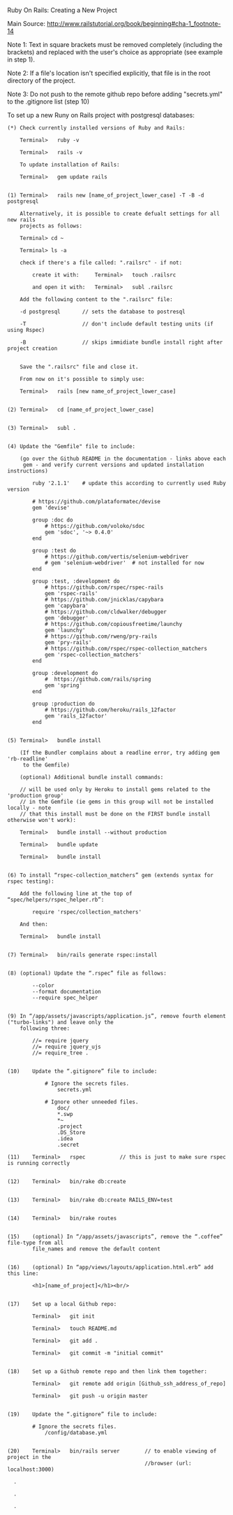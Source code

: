 
Ruby On Rails: Creating a New Project


Main Source:  http://www.railstutorial.org/book/beginning#cha-1_footnote-14


Note 1: Text in square brackets must be removed completely (including the brackets)
 		and replaced with the user's choice as appropriate (see example in step 1).

Note 2:	If a file's location isn't specified explicitly, that file is in the root directory
		of the project.

Note 3: Do not push to the remote github repo before adding "secrets.yml" to the .gitignore list (step 10)


To set up a new Runy on Rails project with postgresql databases:

	(*)	Check currently installed versions of Ruby and Rails:

		Terminal>	ruby -v

		Terminal>	rails -v

		To update installation of Rails:

		Terminal>	gem update rails


	(1)	Terminal>	rails new [name_of_project_lower_case] -T -B -d postgresql

		Alternatively, it is possible to create defualt settings for all new rails
		projects as follows:

		Terminal> cd ~

		Terminal> ls -a 	

		check if there's a file called: ".railsrc" - if not:

			create it with: 	Terminal> 	touch .railsrc

			and open it with: 	Terminal> 	subl .railsrc	

		Add the following content to the ".railsrc" file:

		-d postgresql		// sets the database to postresql

		-T  				// don't include default testing units (if using Rspec)

		-B  				// skips immidiate bundle install right after project creation


		Save the ".railsrc" file and close it.

		From now on it's possible to simply use: 	

		Terminal> 	rails [new name_of_project_lower_case]


	(2)	Terminal>	cd [name_of_project_lower_case]


	(3)	Terminal> 	subl .


	(4)	Update the "Gemfile" file to include:

		(go over the Github README in the documentation - links above each 
		 gem - and verify current versions and updated installation instructions)

			ruby '2.1.1'   	# update this according to currently used Ruby version

			# https://github.com/plataformatec/devise
			gem 'devise'

			group :doc do
				# https://github.com/voloko/sdoc
				gem 'sdoc', '~> 0.4.0'
			end

			group :test do
				# https://github.com/vertis/selenium-webdriver
				# gem 'selenium-webdriver'  # not installed for now
			end

			group :test, :development do
				# https://github.com/rspec/rspec-rails
				gem 'rspec-rails'
				# https://github.com/jnicklas/capybara
				gem 'capybara'
				# https://github.com/cldwalker/debugger
				gem 'debugger'
				# https://github.com/copiousfreetime/launchy
				gem 'launchy'
				# https://github.com/rweng/pry-rails
				gem 'pry-rails'
			    # https://github.com/rspec/rspec-collection_matchers
			    gem 'rspec-collection_matchers'
			end

			group :development do
				#  https://github.com/rails/spring
				gem 'spring'
			end

			group :production do
				# https://github.com/heroku/rails_12factor	
			 	gem 'rails_12factor'		
			end


	(5)	Terminal> 	bundle install

		(If the Bundler complains about a readline error, try adding gem 'rb-readline'
		 to the Gemfile)	

		(optional) Additional bundle install commands:

		// will be used only by Heroku to install gems related to the 'production group'
		// in the Gemfile (ie gems in this group will not be installed locally - note
		// that this install must be done on the FIRST bundle install otherwise won't work):

		Terminal>	bundle install --without production

		Terminal>	bundle update

		Terminal>	bundle install


	(6)	To install “rspec-collection_matchers” gem (extends syntax for rspec testing):

		Add the following line at the top of “spec/helpers/rspec_helper.rb”:

			require 'rspec/collection_matchers'

		And then:

		Terminal> 	bundle install


	(7)	Terminal> 	bin/rails generate rspec:install	


	(8)	(optional) Update the “.rspec” file as follows:

			--color
			--format documentation
			--require spec_helper


	(9)	In “/app/assets/javascripts/application.js”, remove fourth element ("turbo-links") and leave only the
		following three:

			//= require jquery
			//= require jquery_ujs
			//= require_tree .


	(10)	Update the “.gitignore” file to include:

				# Ignore the secrets files.
					secrets.yml

				# Ignore other unneeded files.
					doc/
					*.swp
					*~
					.project
					.DS_Store
					.idea
					.secret

	(11)	Terminal> 	rspec  			// this is just to make sure rspec is running correctly


	(12)	Terminal> 	bin/rake db:create


	(13)	Terminal> 	bin/rake db:create RAILS_ENV=test


	(14) 	Terminal> 	bin/rake routes				


	(15)	(optional) In “/app/assets/javascripts”, remove the “.coffee” file-type from all 
			file_names and remove the default content


	(16)	(optional) In “app/views/layouts/application.html.erb” add this line:

			<h1>[name_of_project]</h1><br/>


	(17)	Set up a local Github repo:

 			Terminal>	git init

 			Terminal>	touch README.md

			Terminal> 	git add .
			
			Terminal>	git commit -m "initial commit"


	(18)	Set up a Github remote repo and then link them together:

			Terminal>	git remote add origin [Github_ssh_address_of_repo]

			Terminal>	git push -u origin master	


	(19)	Update the “.gitignore” file to include:

			# Ignore the secrets files.
				/config/database.yml


	(20)	Terminal> 	bin/rails server 		// to enable viewing of project in the 
												//browser (url: localhost:3000)

	  .

	  .

	  .

	  